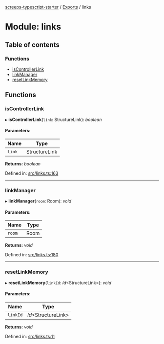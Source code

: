 [screeps-typescript-starter](../README.md) / [Exports](../modules.md) / links

# Module: links

## Table of contents

### Functions

- [isControllerLink](links.md#iscontrollerlink)
- [linkManager](links.md#linkmanager)
- [resetLinkMemory](links.md#resetlinkmemory)

## Functions

### isControllerLink

▸ **isControllerLink**(`link`: StructureLink): *boolean*

#### Parameters:

Name | Type |
------ | ------ |
`link` | StructureLink |

**Returns:** *boolean*

Defined in: [src/links.ts:163](https://github.com/Baelyk/screeps/blob/94a340d/src/links.ts#L163)

___

### linkManager

▸ **linkManager**(`room`: Room): *void*

#### Parameters:

Name | Type |
------ | ------ |
`room` | Room |

**Returns:** *void*

Defined in: [src/links.ts:180](https://github.com/Baelyk/screeps/blob/94a340d/src/links.ts#L180)

___

### resetLinkMemory

▸ **resetLinkMemory**(`linkId`: *Id*<StructureLink\>): *void*

#### Parameters:

Name | Type |
------ | ------ |
`linkId` | *Id*<StructureLink\> |

**Returns:** *void*

Defined in: [src/links.ts:11](https://github.com/Baelyk/screeps/blob/94a340d/src/links.ts#L11)
